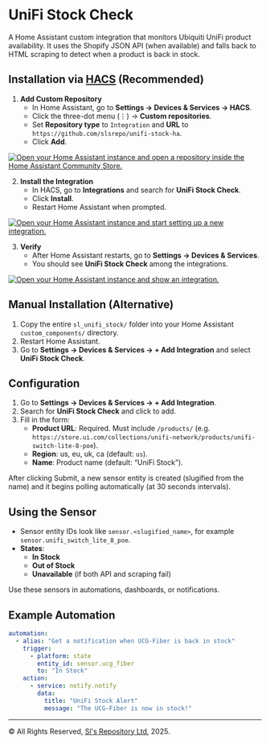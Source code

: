 # UniFi Stock Check

A Home Assistant custom integration that monitors Ubiquiti UniFi product availability. It uses the Shopify JSON API (when available) and falls back to HTML scraping to detect when a product is back in stock.

## Installation via [HACS](https://hacs.xyz) (Recommended)

1. **Add Custom Repository**  
   - In Home Assistant, go to **Settings → Devices & Services → HACS**.  
   - Click the three-dot menu (⋮) → **Custom repositories**.  
   - Set **Repository type** to `Integration` and **URL** to `https://github.com/slsrepo/unifi-stock-ha`.  
   - Click **Add**.
  <p dir="auto"><a href="https://my.home-assistant.io/redirect/hacs_repository/?owner=slsrepo&amp;repository=sl_unifi_stock&amp;category=integration" rel="nofollow"><img src="https://camo.githubusercontent.com/8cec5af6ba93659beb5352741334ef3bbee70c4cb725f20832a1b897dfb8fc5f/68747470733a2f2f6d792e686f6d652d617373697374616e742e696f2f6261646765732f686163735f7265706f7369746f72792e737667" alt="Open your Home Assistant instance and open a repository inside the Home Assistant Community Store." data-canonical-src="https://my.home-assistant.io/badges/hacs_repository.svg" style="max-width: 100%;"></a></p>

2. **Install the Integration**  
   - In HACS, go to **Integrations** and search for **UniFi Stock Check**.  
   - Click **Install**.  
   - Restart Home Assistant when prompted.
  <p dir="auto"><a href="https://my.home-assistant.io/redirect/config_flow_start/?domain=sl_unifi_stock" rel="nofollow"><img src="https://camo.githubusercontent.com/adbb09f7a40eb3933f3220dfe49dd8dff1e0f86acf59e9803662bb6f8f988910/68747470733a2f2f6d792e686f6d652d617373697374616e742e696f2f6261646765732f636f6e6669675f666c6f775f73746172742e737667" alt="Open your Home Assistant instance and start setting up a new integration." data-canonical-src="https://my.home-assistant.io/badges/config_flow_start.svg" style="max-width: 100%;"></a></p>

3. **Verify**  
   - After Home Assistant restarts, go to **Settings → Devices & Services**.
   - You should see **UniFi Stock Check** among the integrations.
<p dir="auto"><a href="https://my.home-assistant.io/redirect/integration/?domain=sl_unifi_stock" rel="nofollow"><img src="https://camo.githubusercontent.com/15a86d08f7563387040afaf0ccbc46e4bee0f1002dfba800b01196693feff43f/68747470733a2f2f6d792e686f6d652d617373697374616e742e696f2f6261646765732f696e746567726174696f6e2e737667" alt="Open your Home Assistant instance and show an integration." data-canonical-src="https://my.home-assistant.io/badges/integration.svg" style="max-width: 100%;"></a></p>

## Manual Installation (Alternative)

1. Copy the entire `sl_unifi_stock/` folder into your Home Assistant `custom_components/` directory.
2. Restart Home Assistant.
3. Go to **Settings → Devices & Services → + Add Integration** and select **UniFi Stock Check**.

## Configuration

1. Go to **Settings → Devices & Services → + Add Integration**.  
2. Search for **UniFi Stock Check** and click to add.  
3. Fill in the form:  
   - **Product URL**: Required. Must include `/products/` (e.g. `https://store.ui.com/collections/unifi-network/products/unifi-switch-lite-8-poe`).  
   - **Region**: us, eu, uk, ca (default: `us`).  
   - **Name**: Product name (default: “UniFi Stock”).

After clicking Submit, a new sensor entity is created (slugified from the name) and it begins polling automatically (at 30 seconds intervals).

## Using the Sensor

- Sensor entity IDs look like `sensor.<slugified_name>`, for example `sensor.unifi_switch_lite_8_poe`.  
- **States**:  
  - **In Stock**  
  - **Out of Stock**  
  - **Unavailable** (if both API and scraping fail)  

Use these sensors in automations, dashboards, or notifications.

## Example Automation

```yaml
automation:
  - alias: "Get a notification when UCG-Fiber is back in stock"
    trigger:
      - platform: state
        entity_id: sensor.ucg_fiber
        to: "In Stock"
    action:
      - service: notify.notify
        data:
          title: "UniFi Stock Alert"
          message: "The UCG-Fiber is now in stock!"
```

---

© All Rights Reserved, [Sl's Repository Ltd](https://slsrepo.com/), 2025.
